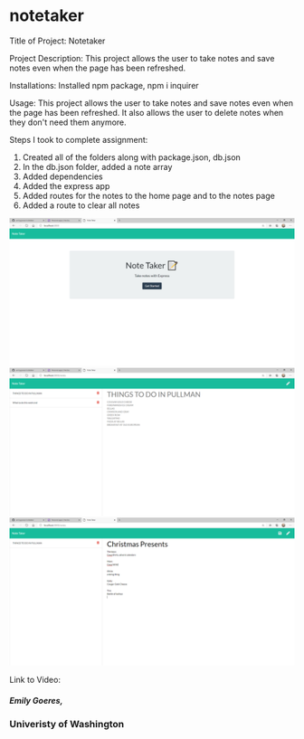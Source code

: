 # notetaker

Title of Project:
Notetaker

Project Description: This project allows the user to take notes and save notes even when the page has been refreshed.

Installations: Installed npm package, npm i inquirer

Usage: This project allows the user to take notes and save notes even when the page has been refreshed. It also allows the user to delete notes when they don't need them anymore.


Steps I took to complete assignment:
1. Created all of the folders along with package.json, db.json
2. In the db.json folder, added a note array
3. Added dependencies
4. Added the express app
5. Added routes for the notes to the home page and to the notes page
6. Added a route to clear all notes

![NoteTaker](https://github.com/emilygoeres/notetaker/blob/main/notetaker3.PNG)
![NoteTaker](https://github.com/emilygoeres/notetaker/blob/main/notetaker.PNG)
![NoteTaker](https://github.com/emilygoeres/notetaker/blob/main/notetaker1.PNG)


Link to Video: 

##### Emily Goeres, 
### Univeristy of Washington
